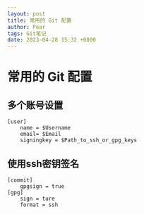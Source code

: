 ```yaml
---
layout: post
title: 常用的 Git 配置
author: Pear
tags: Git笔记
date: 2023-04-28 15:32 +0800
---
```


# 常用的 Git 配置

## 多个账号设置

```
[user]
    name = $Username
    email= $Email
    signingkey = $Path_to_ssh_or_gpg_keys
```

## 使用ssh密钥签名
```
[commit]
    gpgsign = true
[gpg]
    sign = ture
    format = ssh
```